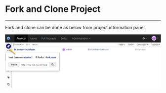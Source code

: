 # Fork and Clone Project
---

Fork and clone can be done as below from project information panel

![Fork Clone](../images/fork-clone.png)